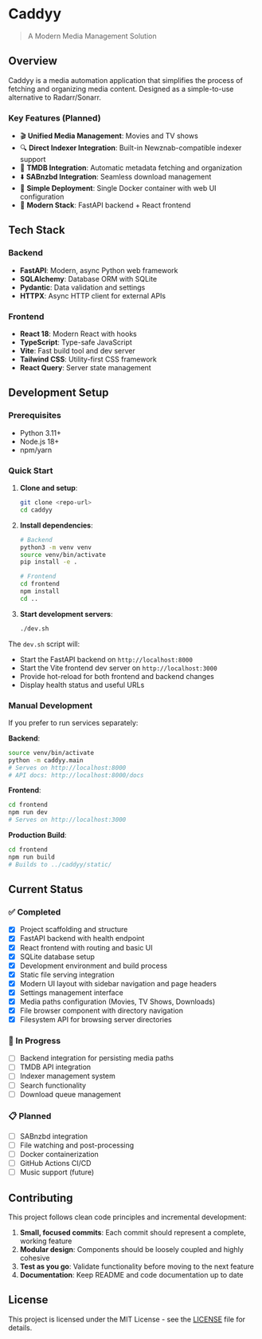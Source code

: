 # Caddyy

> A Modern Media Management Solution

## Overview

Caddyy is a media automation application that simplifies the process of fetching and organizing media content. Designed as a simple-to-use alternative to Radarr/Sonarr.

### Key Features (Planned)

- 🎬 **Unified Media Management**: Movies and TV shows 
- 🔍 **Direct Indexer Integration**: Built-in Newznab-compatible indexer support
- 📡 **TMDB Integration**: Automatic metadata fetching and organization
- ⬇️ **SABnzbd Integration**: Seamless download management
- 🎯 **Simple Deployment**: Single Docker container with web UI configuration
- 🚀 **Modern Stack**: FastAPI backend + React frontend

## Tech Stack

### Backend
- **FastAPI**: Modern, async Python web framework
- **SQLAlchemy**: Database ORM with SQLite
- **Pydantic**: Data validation and settings
- **HTTPX**: Async HTTP client for external APIs

### Frontend
- **React 18**: Modern React with hooks
- **TypeScript**: Type-safe JavaScript
- **Vite**: Fast build tool and dev server
- **Tailwind CSS**: Utility-first CSS framework
- **React Query**: Server state management

## Development Setup

### Prerequisites
- Python 3.11+
- Node.js 18+
- npm/yarn

### Quick Start

1. **Clone and setup**:
   ```bash
   git clone <repo-url>
   cd caddyy
   ```

2. **Install dependencies**:
   ```bash
   # Backend
   python3 -m venv venv
   source venv/bin/activate
   pip install -e .
   
   # Frontend
   cd frontend
   npm install
   cd ..
   ```

3. **Start development servers**:
   ```bash
   ./dev.sh
   ```

The `dev.sh` script will:
- Start the FastAPI backend on `http://localhost:8000`
- Start the Vite frontend dev server on `http://localhost:3000`
- Provide hot-reload for both frontend and backend changes
- Display health status and useful URLs

### Manual Development

If you prefer to run services separately:

**Backend**:
```bash
source venv/bin/activate
python -m caddyy.main
# Serves on http://localhost:8000
# API docs: http://localhost:8000/docs
```

**Frontend**:
```bash
cd frontend
npm run dev
# Serves on http://localhost:3000
```

**Production Build**:
```bash
cd frontend
npm run build
# Builds to ../caddyy/static/
```

## Current Status

### ✅ Completed
- [x] Project scaffolding and structure
- [x] FastAPI backend with health endpoint
- [x] React frontend with routing and basic UI
- [x] SQLite database setup
- [x] Development environment and build process
- [x] Static file serving integration
- [x] Modern UI layout with sidebar navigation and page headers
- [x] Settings management interface
- [x] Media paths configuration (Movies, TV Shows, Downloads)
- [x] File browser component with directory navigation
- [x] Filesystem API for browsing server directories

### 🚧 In Progress
- [ ] Backend integration for persisting media paths
- [ ] TMDB API integration
- [ ] Indexer management system
- [ ] Search functionality
- [ ] Download queue management

### 📋 Planned
- [ ] SABnzbd integration
- [ ] File watching and post-processing
- [ ] Docker containerization
- [ ] GitHub Actions CI/CD
- [ ] Music support (future)

## Contributing

This project follows clean code principles and incremental development:

1. **Small, focused commits**: Each commit should represent a complete, working feature
2. **Modular design**: Components should be loosely coupled and highly cohesive
3. **Test as you go**: Validate functionality before moving to the next feature
4. **Documentation**: Keep README and code documentation up to date

## License

This project is licensed under the MIT License - see the [LICENSE](LICENSE) file for details.
